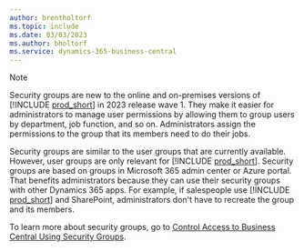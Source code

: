 ```yaml
---
author: brentholtorf
ms.topic: include
ms.date: 03/03/2023
ms.author: bholtorf
ms.service: dynamics-365-business-central
---
```


> [!NOTE]
> Security groups are new to the online and on-premises versions of [!INCLUDE [prod_short](prod_short.md)] in 2023 release wave 1. They make it easier for administrators to manage user permissions by allowing them to group users by department, job function, and so on. Administrators assign the permissions to the group that its members need to do their jobs.
>
> Security groups are similar to the user groups that are currently available. However, user groups are only relevant for [!INCLUDE [prod_short](prod_short.md)]. Security groups are based on groups in Microsoft 365 admin center or Azure portal. That benefits administrators because they can use their security groups with other Dynamics 365 apps. For example, if salespeople use [!INCLUDE [prod_short](prod_short.md)] and SharePoint, administrators don't have to recreate the group and its members.
>
> To learn more about security groups, go to [Control Access to Business Central Using Security Groups](../ui-security-groups.md).